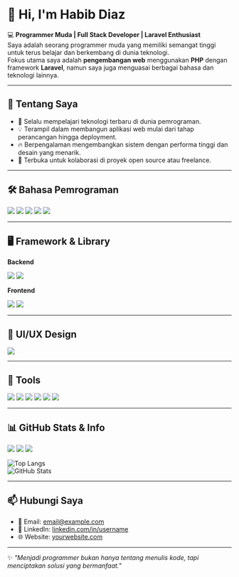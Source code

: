 # 👋 Hi, I'm Habib Diaz

💻 **Programmer Muda | Full Stack Developer | Laravel Enthusiast**  
Saya adalah seorang programmer muda yang memiliki semangat tinggi untuk terus belajar dan berkembang di dunia teknologi.  
Fokus utama saya adalah **pengembangan web** menggunakan **PHP** dengan framework **Laravel**, namun saya juga menguasai berbagai bahasa dan teknologi lainnya.

---

## 🚀 Tentang Saya
- 🌱 Selalu mempelajari teknologi terbaru di dunia pemrograman.
- 💡 Terampil dalam membangun aplikasi web mulai dari tahap perancangan hingga deployment.
- 🔥 Berpengalaman mengembangkan sistem dengan performa tinggi dan desain yang menarik.
- 🤝 Terbuka untuk kolaborasi di proyek open source atau freelance.

---

## 🛠 Bahasa Pemrograman
<p>
  <img src="https://img.shields.io/badge/PHP-777BB4?style=flat&logo=php&logoColor=white"/>
  <img src="https://img.shields.io/badge/JavaScript-F7DF1E?style=flat&logo=javascript&logoColor=black"/>
  <img src="https://img.shields.io/badge/Node.js-339933?style=flat&logo=nodedotjs&logoColor=white"/>
  <img src="https://img.shields.io/badge/HTML5-E34F26?style=flat&logo=html5&logoColor=white"/>
  <img src="https://img.shields.io/badge/CSS3-1572B6?style=flat&logo=css3&logoColor=white"/>
</p>

---

## 🖥 Framework & Library
**Backend**
<p>
  <img src="https://img.shields.io/badge/Laravel-FF2D20?style=flat&logo=laravel&logoColor=white"/>
  <img src="https://img.shields.io/badge/Express.js-000000?style=flat&logo=express&logoColor=white"/>
</p>

**Frontend**
<p>
  <img src="https://img.shields.io/badge/React-61DAFB?style=flat&logo=react&logoColor=black"/>
  <img src="https://img.shields.io/badge/TailwindCSS-38B2AC?style=flat&logo=tailwindcss&logoColor=white"/>
</p>

---

## 🎨 UI/UX Design
<p>
  <img src="https://img.shields.io/badge/Figma-F24E1E?style=flat&logo=figma&logoColor=white"/>
</p>

---

## 🧰 Tools
<p>
  <img src="https://img.shields.io/badge/Postman-FF6C37?style=flat&logo=postman&logoColor=white"/>
  <img src="https://img.shields.io/badge/GitHub-181717?style=flat&logo=github&logoColor=white"/>
  <img src="https://img.shields.io/badge/Git%20Bash-F05032?style=flat&logo=git&logoColor=white"/>
  <img src="https://img.shields.io/badge/MariaDB-003545?style=flat&logo=mariadb&logoColor=white"/>
  <img src="https://img.shields.io/badge/phpMyAdmin-6C78AF?style=flat&logo=phpmyadmin&logoColor=white"/>
  <img src="https://img.shields.io/badge/cPanel-FF6C2C?style=flat&logo=cpanel&logoColor=white"/>
</p>

---

## 📊 GitHub Stats & Info
<p>
  <img src="https://komarev.com/ghpvc/?username=yourusername&style=flat&label=Profile+Views"/>
  <img src="https://img.shields.io/github/followers/yourusername?style=flat&logo=github"/>
  <img src="https://img.shields.io/github/stars/yourusername?style=flat&logo=github"/>
</p>

![Top Langs](https://github-readme-stats.vercel.app/api/top-langs/?username=yourusername&layout=compact&theme=radical)  
![GitHub Stats](https://github-readme-stats.vercel.app/api?username=yourusername&show_icons=true&theme=radical)

---

## 📫 Hubungi Saya
- 📧 Email: [email@example.com](mailto:email@example.com)
- 💼 LinkedIn: [linkedin.com/in/username](https://linkedin.com/in/username)
- 🌐 Website: [yourwebsite.com](https://yourwebsite.com)

---

✨ _"Menjadi programmer bukan hanya tentang menulis kode, tapi menciptakan solusi yang bermanfaat."_
